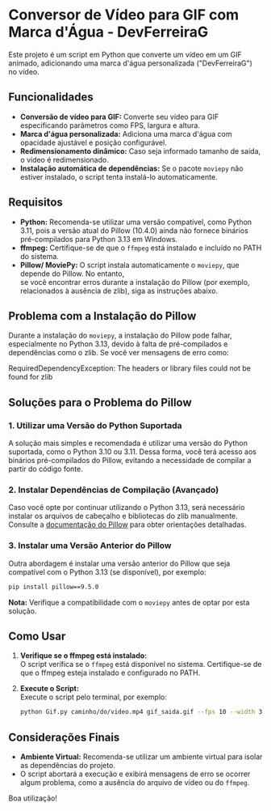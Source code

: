 # Conversor de Vídeo para GIF com Marca d'Água - DevFerreiraG

Este projeto é um script em Python que converte um vídeo em um GIF animado, adicionando uma marca d'água personalizada ("DevFerreiraG") no vídeo.

## Funcionalidades

- **Conversão de vídeo para GIF:** Converte seu vídeo para GIF especificando parâmetros como FPS, largura e altura.
- **Marca d'água personalizada:** Adiciona uma marca d'água com opacidade ajustável e posição configurável.
- **Redimensionamento dinâmico:** Caso seja informado tamanho de saída, o vídeo é redimensionado.
- **Instalação automática de dependências:** Se o pacote `moviepy` não estiver instalado, o script tenta instalá-lo automaticamente.

## Requisitos

- **Python:** Recomenda-se utilizar uma versão compatível, como Python 3.11, pois a versão atual do Pillow (10.4.0) ainda não fornece binários pré-compilados para Python 3.13 em Windows.
- **ffmpeg:** Certifique-se de que o `ffmpeg` está instalado e incluído no PATH do sistema.
- **Pillow/ MoviePy:** O script instala automaticamente o `moviepy`, que depende do Pillow. No entanto,  
  se você encontrar erros durante a instalação do Pillow (por exemplo, relacionados à ausência de zlib), siga as instruções abaixo.

## Problema com a Instalação do Pillow

Durante a instalação do `moviepy`, a instalação do Pillow pode falhar, especialmente no Python 3.13, devido à falta de pré-compilados e dependências como o zlib. Se você ver mensagens de erro como:

RequiredDependencyException: The headers or library files could not be found for zlib 

## Soluções para o Problema do Pillow

### 1. Utilizar uma Versão do Python Suportada

A solução mais simples e recomendada é utilizar uma versão do Python suportada, como o Python 3.10 ou 3.11. Dessa forma, você terá acesso aos binários pré-compilados do Pillow, evitando a necessidade de compilar a partir do código fonte.

### 2. Instalar Dependências de Compilação (Avançado)

Caso você opte por continuar utilizando o Python 3.13, será necessário instalar os arquivos de cabeçalho e bibliotecas do zlib manualmente. Consulte a [documentação do Pillow](https://pillow.readthedocs.io/en/latest/installation/basic-installation.html) para obter orientações detalhadas.

### 3. Instalar uma Versão Anterior do Pillow

Outra abordagem é instalar uma versão anterior do Pillow que seja compatível com o Python 3.13 (se disponível), por exemplo:

```bash
pip install pillow==9.5.0
```

**Nota:** Verifique a compatibilidade com o `moviepy` antes de optar por esta solução.

## Como Usar

1. **Verifique se o ffmpeg está instalado:**  
   O script verifica se o `ffmpeg` está disponível no sistema. Certifique-se de que o ffmpeg esteja instalado e configurado no PATH.

2. **Execute o Script:**  
   Execute o script pelo terminal, por exemplo:
   ```bash
   python Gif.py caminho/do/video.mp4 gif_saida.gif --fps 10 --width 320 --height 240 --watermark_pos "10,10" --watermark_opacity 0.7 --optimize
   ```

## Considerações Finais

- **Ambiente Virtual:** Recomenda-se utilizar um ambiente virtual para isolar as dependências do projeto.
- O script abortará a execução e exibirá mensagens de erro se ocorrer algum problema, como a ausência do arquivo de vídeo ou do `ffmpeg`.

Boa utilização! 